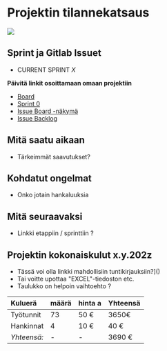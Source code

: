 # Projektin tilannekatsaus

![](https://openclipart.org/image/300px/svg_to_png/121699/project-schedule.png&disposition=attachment)

## Sprint ja Gitlab Issuet

* CURRENT SPRINT _X_

**Päivitä linkit osoittamaan omaan projektiin**


* [Board](./-/boards)
* [Sprint 0](https://gitlab.labranet.jamk.fi/open-project-framework/opf-virtual-company-v1/core/-/milestones/2)
* [Issue Board -näkymä](https://gitlab.labranet.jamk.fi/open-project-framework/opf-virtual-company-v1/core/-/boards)
* [Issue Backlog](https://gitlab.labranet.jamk.fi/open-project-framework/opf-virtual-company-v1/core/issues?scope=all&utf8=%E2%9C%93&state=opened&milestone_title=Backlog)


## Mitä saatu aikaan

* Tärkeimmät saavutukset?

## Kohdatut ongelmat

* Onko jotain hankaluuksia

## Mitä seuraavaksi


* Linkki etappiin / sprinttiin ?

## Projektin kokonaiskulut x.y.202z



* Tässä voi olla linkki mahdollisiin tuntikirjauksiin?]()
* Tai voitte upottaa "EXCEL"-tiedoston etc.
* Taulukko on helpoin vaihtoehto ?



| Kuluerä | määrä |  hinta a | Yhteensä |
|:---|:---|:---|:---|
| Työtunnit | 73 | 50 € | 3650€ |   
| Hankinnat | 4 | 10 € | 40 € |
| *Yhteensä:* |- | - | 3690 € |
